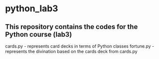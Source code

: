 # python_lab3
## This repository contains the codes for the Python course (lab3)
cards.py    - represents card decks in terms of Python classes
fortune.py  - represents the divination based on the cards deck from cards.py
